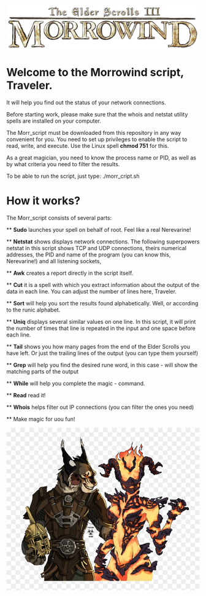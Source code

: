 ![alt text](https://github.com/allozavrr/Screenshots/blob/main/The_Elder_Scrolls_III_-_Morrowind_-_Text_Logo.png "Welcome to Elder Scripts, Traveler!")


# Welcome to the Morrowind script, Traveler. 
It will help you find out the status of your network connections.

Before starting work, please make sure that the whois and netstat utility spells are installed on your computer. 

The Morr_script must be downloaded from this repository in any way convenient for you. You need to set up privileges to enable the script to read, write, and execute. Use the Linux spell **chmod 751** for this.

As a great magician, you need to know the process name or PID, as well as by what criteria you need to filter the results.

To be able to run the script, just type: ./morr_cript.sh

# How it works?

The Morr_script consists of several parts:

**  **Sudo** launches your spell on behalf of root. Feel like a real Nerevarine!

**  **Netstat** shows displays network connections. 
The following superpowers netstat in this script shows TCP and UDP connections, theirs numerical addresses, the PID and name of the program (you can know this, Nerevarine!) and all listening sockets, 

** **Awk** creates a report directly in the script itself.

** **Cut** it is a spell with which you extract information about the output of the data in each line. You can adjust the number of lines here, Traveler.

** **Sort** will help you sort the results found alphabetically. Well, or according to the runic alphabet.

** **Uniq** displays several similar values on one line. In this script, it will print the number of times that line is repeated in the input and one space before each line.

** **Tail** shows you how many pages from the end of the Elder Scrolls you have left. Or just the trailing lines of the output (you can type them yourself)

** **Grep** will help you find the desired rune word, in this case - will show the matching parts of the output

** **While** will help you complete the magic - command.

** **Read** read it!

** **Whois** helps filter out IP connections (you can filter the ones you need)

** Make magic for uou fun!





![alt text](https://github.com/allozavrr/Screenshots/blob/main/620-6204264_elder-scrolls-morrowind-elder-scrolls-v-skyrim-elder.png "Morrowind never ending!")
